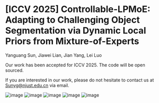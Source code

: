 # [ICCV 2025] Controllable-LPMoE: Adapting to Challenging Object Segmentation via Dynamic Local Priors from Mixture-of-Experts

Yanguang Sun, Jiawei Lian, Jian Yang, Lei Luo<br />

Our work has been accepted for ICCV 2025. The code will be open sourced.

If you are interested in our work, please do not hesitate to contact us at Sunyg@njust.edu.cn via email.

![image](https://github.com/user-attachments/assets/9871e846-712e-406d-b6d8-c6338284eb89)
![image](https://github.com/user-attachments/assets/1e3980fb-cb21-47a1-8272-54019e9e4cf1)
![image](https://github.com/user-attachments/assets/e0b16c95-5124-4e2a-a6e5-5b4120f1b888)
![image](https://github.com/user-attachments/assets/519e7e5a-809f-4ee5-bd82-fe4012b49d6d)
![image](https://github.com/user-attachments/assets/1094262d-9f1b-4b64-b4c9-95dbf18c6c21)











